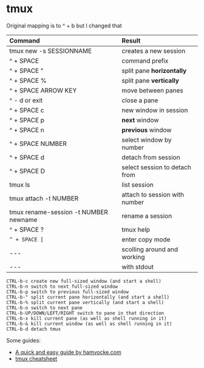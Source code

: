 # tmux

Original mapping is to ^ + b but I changed that

| Command                               | Result                        |
| :------------------------------------ | :---------------------------- |
| tmux new -s SESSIONNAME               | creates a new session         |
| ^ + SPACE                             | command prefix                |
| ^ + SPACE "                           | split pane **horizontally**   |
| ^ + SPACE %                           | split pane **vertically**     |
| ^ + SPACE ARROW KEY                   | move between panes            |
| ^ - d or exit                         | close a pane                  |
| ^ + SPACE c                           | new window in session         |
| ^ + SPACE p                           | **next** window               |
| ^ + SPACE n                           | **previous** window           |
| ^ + SPACE NUMBER                      | select window by number       |
| ^ + SPACE d                           | detach from session           |
| ^ + SPACE D                           | select session to detach from |
| tmux ls                               | list session                  |
| tmux attach -t NUMBER                 | attach to session with number |
| tmux rename-session -t NUMBER newname | rename a session              |
| ^ + SPACE ?                           | tmux help                     |
| `^ + SPACE [`                         | enter copy mode               |
| ---                                   | scolling around and working   |
| ---                                   | with stdout                   |

    CTRL-b-c create new full-sized window (and start a shell)
    CTRL-b-n switch to next full-sized window
    CTRL-b-p switch to previous full-sized window
    CTRL-b-" split current pane horizontally (and start a shell)
    CTRL-b-% split current pane vertically (and start a shell)
    CTRL-b-o switch to next pane
    CTRL-b-UP/DOWN/LEFT/RIGHT switch to pane in that direction
    CTRL-b-x kill current pane (as well as shell running in it)
    CTRL-b-& kill current window (as well as shell running in it)
    CTRL-b-d detach tmux

Some guides:

- [A quick and easy guide by hamvocke.com][hamvocke]
- [tmux cheatsheet][gist1]

[hamvocke]: http://www.hamvocke.com/blog/a-quick-and-easy-guide-to-tmux/
[gist1]: https://gist.github.com/MohamedAlaa/2961058
